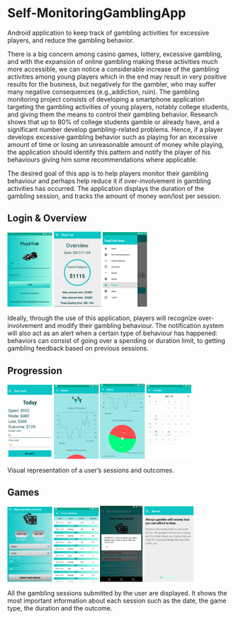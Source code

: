 # Self-MonitoringGamblingApp
Android application to keep track of gambling activities for excessive players, and reduce the gambling behavior.

There is a big concern among casino games, lottery, excessive gambling, and with the
expansion of online gambling making these activities much more accessible, we can
notice a considerable increase of the gambling activities among young players which in
the end may result in very positive results for the business, but negatively for the
gambler, who may suffer many negative consequences (e.g.,addiction, ruin). The
gambling monitoring project consists of developing a smartphone application targeting
the gambling activities of young players, notably college students, and giving them the
means to control their gambling behavior. Research shows that up to 80% of college
students gamble or already have, and a significant number develop gambling-related
problems. Hence, if a player develops excessive gambling behavior such as playing for
an excessive amount of time or losing an unreasonable amount of money while playing,
the application should identify this pattern and notify the player of his behaviours giving
him some recommendations where applicable.

The desired goal of this app is to help players monitor their gambling behaviour and
perhaps help reduce it if over-involvement in gambling activities has occurred. The application
displays the duration of the gambling session, and tracks the amount of money won/lost per
session.

## Login & Overview
<img src="screenshots/Login.png" width="20%"> <img src="screenshots/Home.png" width="21%"> <img src="screenshots/Sidebar.png" width="20%"> 

Ideally, through the use of this application, players will recognize over-involvement and
modify their gambling behaviour. The notification system will also act as an alert when a certain
type of behaviour has happened: behaviors can consist of going over a spending or duration limit, to
getting gambling feedback based on previous sessions.


## Progression
<img src="screenshots/Daily Stats.png" width="20%">  <img src="screenshots/Progression.png" width="20%">  <img src="screenshots/Piechart.png" width="20%">  <img src="screenshots/Calendar.png" width="20%"> 

Visual representation of a user’s sessions and outcomes.

## Games
<img src="screenshots/New Game.png" width="20%">  <img src="screenshots/Current Games.png" width="20%"> <img src="screenshots/Warning.png" width="19%">  <img src="screenshots/Advice.png" width="22%">

All the gambling sessions submitted by the user are
displayed. It shows the most important
information about each session such as the date, the game type, the duration and the outcome.
